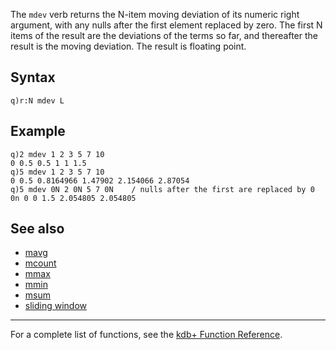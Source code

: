 The `mdev` verb returns the N-item moving deviation of its numeric right argument, with any nulls after the first element replaced by zero. The first N items of the result are the deviations of the terms so far, and thereafter the result is the moving deviation. The result is floating point.

Syntax
------

    q)r:N mdev L

Example
-------

    q)2 mdev 1 2 3 5 7 10
    0 0.5 0.5 1 1 1.5
    q)5 mdev 1 2 3 5 7 10
    0 0.5 0.8164966 1.47902 2.154066 2.87054
    q)5 mdev 0N 2 0N 5 7 0N    / nulls after the first are replaced by 0
    0n 0 0 1.5 2.054805 2.054805

See also
--------

-   [mavg](Reference/mavg "wikilink")
-   [mcount](Reference/mcount "wikilink")
-   [mmax](Reference/mmax "wikilink")
-   [mmin](Reference/mmin "wikilink")
-   [msum](Reference/msum "wikilink")
-   [sliding window](Cookbook/ProgrammingIdioms#How_do_I_apply_a_function_to_a_sequence_sliding_window.3F "wikilink")

------------------------------------------------------------------------

For a complete list of functions, see the [kdb+ Function Reference](Reference "wikilink").
